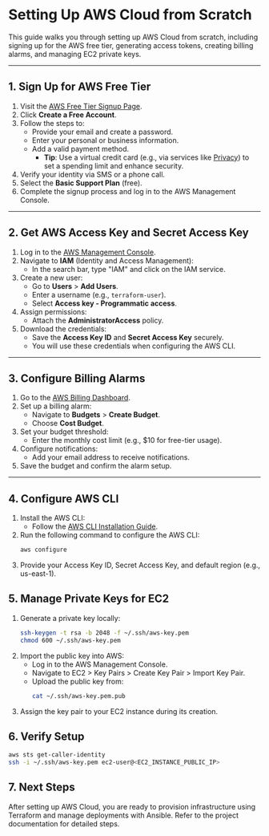 # Setting Up AWS Cloud from Scratch

This guide walks you through setting up AWS Cloud from scratch, including signing up for the AWS free tier, generating access tokens, creating billing alarms, and managing EC2 private keys.

---

## **1. Sign Up for AWS Free Tier**

1. Visit the [AWS Free Tier Signup Page](https://aws.amazon.com/free).
2. Click **Create a Free Account**.
3. Follow the steps to:
   - Provide your email and create a password.
   - Enter your personal or business information.
   - Add a valid payment method.
     - **Tip**: Use a virtual credit card (e.g., via services like [Privacy](https://privacy.com)) to set a spending limit and enhance security.
4. Verify your identity via SMS or a phone call.
5. Select the **Basic Support Plan** (free).
6. Complete the signup process and log in to the AWS Management Console.

---

## **2. Get AWS Access Key and Secret Access Key**

1. Log in to the [AWS Management Console](https://aws.amazon.com/console/).
2. Navigate to **IAM** (Identity and Access Management):
   - In the search bar, type "IAM" and click on the IAM service.
3. Create a new user:
   - Go to **Users** > **Add Users**.
   - Enter a username (e.g., `terraform-user`).
   - Select **Access key - Programmatic access**.
4. Assign permissions:
   - Attach the **AdministratorAccess** policy.
5. Download the credentials:
   - Save the **Access Key ID** and **Secret Access Key** securely.
   - You will use these credentials when configuring the AWS CLI.

---

## **3. Configure Billing Alarms**

1. Go to the [AWS Billing Dashboard](https://console.aws.amazon.com/billing/home).
2. Set up a billing alarm:
   - Navigate to **Budgets** > **Create Budget**.
   - Choose **Cost Budget**.
3. Set your budget threshold:
   - Enter the monthly cost limit (e.g., $10 for free-tier usage).
4. Configure notifications:
   - Add your email address to receive notifications.
5. Save the budget and confirm the alarm setup.

---

## **4. Configure AWS CLI**

1. Install the AWS CLI:
   - Follow the [AWS CLI Installation Guide](https://docs.aws.amazon.com/cli/latest/userguide/getting-started-install.html).
2. Run the following command to configure the AWS CLI:
   ```bash
   aws configure
   ```
3. Provide your Access Key ID, Secret Access Key, and default region (e.g., us-east-1).

## **5. Manage Private Keys for EC2**

1. Generate a private key locally:
   ```bash
   ssh-keygen -t rsa -b 2048 -f ~/.ssh/aws-key.pem
   chmod 600 ~/.ssh/aws-key.pem
   ```
2. Import the public key into AWS:
   - Log in to the AWS Management Console.
   - Navigate to EC2 > Key Pairs > Create Key Pair > Import Key Pair.
   - Upload the public key from:
      ```bash 
      cat ~/.ssh/aws-key.pem.pub
      ```
3. Assign the key pair to your EC2 instance during its creation.

## **6. Verify Setup** 
```bash 
aws sts get-caller-identity
ssh -i ~/.ssh/aws-key.pem ec2-user@<EC2_INSTANCE_PUBLIC_IP>
```

## **7. Next Steps**
After setting up AWS Cloud, you are ready to provision infrastructure using Terraform and manage deployments with Ansible. Refer to the project documentation for detailed steps.
   